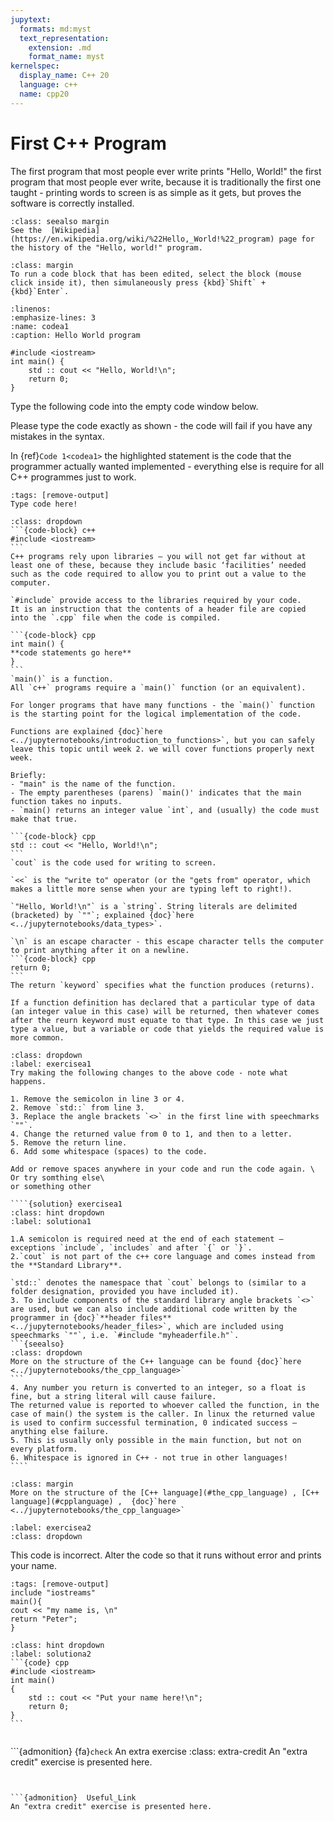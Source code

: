 ```yaml
---
jupytext:
  formats: md:myst
  text_representation:
    extension: .md
    format_name: myst
kernelspec:
  display_name: C++ 20
  language: c++
  name: cpp20
---
```


# First C++ Program

The first program that most people ever write prints "Hello, World!" the first program that most people ever write, because it is traditionally the first one taught - printing words to screen is as simple as it gets, but proves the software is correctly installed.

```{Admonition} History of the Hello World Program
:class: seealso margin
See the  [Wikipedia](https://en.wikipedia.org/wiki/%22Hello,_World!%22_program) page for the history of the "Hello, world!" program.
```


```{tip}
:class: margin
To run a code block that has been edited, select the block (mouse click inside it), then simulaneously press {kbd}`Shift` + {kbd}`Enter`. 
```
```{code-block} cpp
:linenos: 
:emphasize-lines: 3
:name: codea1
:caption: Hello World program

#include <iostream>
int main() {
	std :: cout << "Hello, World!\n";
	return 0;
}
```
Type the following code into the empty code window below.

Please type the code exactly as shown - the code will fail if you have any mistakes in the syntax. 

In {ref}`Code 1<codea1>` the highlighted statement is the code that the programmer actually wanted implemented - everything else is require for all C++ programmes just to work.

```{code-cell} c++
:tags: [remove-output]
Type code here!
```

````{admonition} Code Explanation
:class: dropdown
```{code-block} c++
#include <iostream>
```
C++ programs rely upon libraries – you will not get far without at least one of these, because they include basic ‘facilities’ needed such as the code required to allow you to print out a value to the computer.

`#include` provide access to the libraries required by your code.
It is an instruction that the contents of a header file are copied into the `.cpp` file when the code is compiled.

```{code-block} cpp
int main() {
**code statements go here**
}
```
`main()` is a function.
All `c++` programs require a `main()` function (or an equivalent).

For longer programs that have many functions - the `main()` function is the starting point for the logical implementation of the code.

Functions are explained {doc}`here <../jupyternotebooks/introduction_to_functions>`, but you can safely leave this topic until week 2. we will cover functions properly next week. 

Briefly:
- "main" is the name of the function.
- The empty parentheses (parens) `main()' indicates that the main function takes no inputs.
- `main() returns an integer value `int`, and (usually) the code must make that true.

```{code-block} cpp
std :: cout << "Hello, World!\n";
```
`cout` is the code used for writing to screen.

`<<` is the "write to" operator (or the "gets from" operator, which makes a little more sense when your are typing left to right!).

`"Hello, World!\n"` is a `string`. String literals are delimited (bracketed) by `""`; explained {doc}`here <../jupyternotebooks/data_types>`.

`\n` is an escape character - this escape character tells the computer to print anything after it on a newline. 
```{code-block} cpp
return 0;
```
The return `keyword` specifies what the function produces (returns).

If a function definition has declared that a particular type of data (an integer value in this case) will be returned, then whatever comes after the reurn keyword must equate to that type. In this case we just type a value, but a variable or code that yields the required value is more common.

````

`````{exercise} 
:class: dropdown
:label: exercisea1
Try making the following changes to the above code - note what happens.

1. Remove the semicolon in line 3 or 4. 
2. Remove `std::` from line 3.
3. Replace the angle brackets `<>` in the first line with speechmarks `""`.
4. Change the returned value from 0 to 1, and then to a letter.
5. Remove the return line.
6. Add some whitespace (spaces) to the code.

Add or remove spaces anywhere in your code and run the code again. \
Or try somthing else\
or something other

````{solution} exercisea1 
:class: hint dropdown
:label: solutiona1

1.A semicolon is required need at the end of each statement – exceptions `include`, `includes` and after `{` or `}`. 
2.`cout` is not part of the c++ core language and comes instead from the **Standard Library**. 

`std::` denotes the namespace that `cout` belongs to (similar to a folder designation, provided you have included it). 
3. To include components of the standard library angle brackets `<>` are used, but we can also include additional code written by the programmer in {doc}`**header files** <../jupyternotebooks/header_files>`, which are included using speechmarks `""`, i.e. `#include "myheaderfile.h"`.
```{seealso}
:class: dropdown
More on the structure of the C++ language can be found {doc}`here <../jupyternotebooks/the_cpp_language>`
```
4. Any number you return is converted to an integer, so a float is fine, but a string literal will cause failure. 
The returned value is reported to whoever called the function, in the case of main() the system is the caller. In linux the returned value is used to confirm successful termination, 0 indicated success – anything else failure.
5. This is usually only possible in the main function, but not on every platform.
6. Whitespace is ignored in C++ - not true in other languages!
````
`````

```{seealso}
:class: margin
More on the structure of the [C++ language](#the_cpp_language) , [C++ language](#cpplanguage) ,  {doc}`here <../jupyternotebooks/the_cpp_language>`
```




`````{exercise-start}
:label: exercisea2
:class: dropdown
`````
This code is incorrect. Alter the code so that it runs without error and prints your name.
````{code-cell} cpp
:tags: [remove-output]
include "iostreams"
main(){
cout << "my name is, \n"
return "Peter";
}
````
````{solution} exercisea2
:class: hint dropdown
:label: solutiona2
```{code} cpp
#include <iostream>
int main()
{
	std :: cout << "Put your name here!\n";
	return 0;
}
```
````
`````{exercise-end}
`````

```{admonition} {fa}`check` An extra exercise
:class: extra-credit
An "extra credit" exercise is presented here.
```


```{admonition}  Useful_Link
An "extra credit" exercise is presented here.
```
